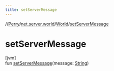 ```yaml
---
title: setServerMessage
---
```

//[Perry](../../../index.html)/[net.server.world](../index.html)/[World](index.html)/[setServerMessage](set-server-message.html)



# setServerMessage



[jvm]\
fun [setServerMessage](set-server-message.html)(message: [String](https://kotlinlang.org/api/latest/jvm/stdlib/kotlin/-string/index.html))




